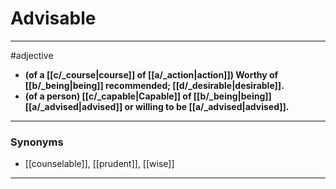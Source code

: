 # Advisable
---
#adjective
- **(of a [[c/_course|course]] of [[a/_action|action]]) Worthy of [[b/_being|being]] recommended; [[d/_desirable|desirable]].**
- **(of a person) [[c/_capable|Capable]] of [[b/_being|being]] [[a/_advised|advised]] or willing to be [[a/_advised|advised]].**
---
### Synonyms
- [[counselable]], [[prudent]], [[wise]]
---
